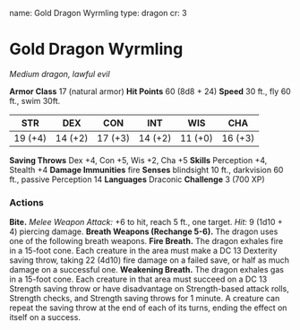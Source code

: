 name: Gold Dragon Wyrmling
type: dragon
cr: 3

# Gold Dragon Wyrmling
_Medium dragon, lawful evil_

**Armor Class** 17 (natural armor)
**Hit Points** 60 (8d8 + 24)
**Speed** 30 ft., fly 60 ft., swim 30ft.

| STR     | DEX     | CON     | INT     | WIS     | CHA     |
|---------|---------|---------|---------|---------|---------|
| 19 (+4) | 14 (+2) | 17 (+3) | 14 (+2) | 11 (+0) | 16 (+3) |

**Saving Throws** Dex +4, Con +5, Wis +2, Cha +5
**Skills** Perception +4, Stealth +4
**Damage Immunities** fire
**Senses** blindsight 10 ft., darkvision 60 ft., passive Perception 14
**Languages** Draconic
**Challenge** 3 (700 XP)

### Actions
**Bite.** _Melee Weapon Attack:_ +6 to hit, reach 5 ft., one target. _Hit:_ 9 (1d10 + 4) piercing damage.
**Breath Weapons (Rechange 5-6).** The dragon uses one of the following breath weapons.
**Fire Breath.** The dragon exhales fire in a 15-foot cone. Each creature in the area must make a DC 13 Dexterity saving throw, taking 22 (4d10) fire damage on a failed save, or half as much damage on a successful one.
**Weakening Breath.** The dragon exhales gas in a 15-foot cone. Each creature in that area must succeed on a DC 13 Strength saving throw or have disadvantage on Strength-based attack rolls, Strength checks, and Strength saving throws for 1 minute. A creature can repeat the saving throw at the end of each of its turns, ending the effect on itself on a success.
